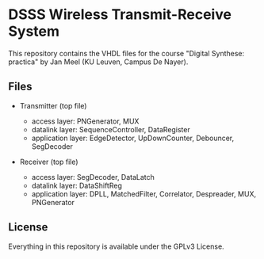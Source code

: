 # DSSS Wireless Transmit-Receive System
This repository contains the VHDL files for the course "Digital Synthese: practica" by Jan Meel (KU Leuven, Campus De Nayer).

## Files
- Transmitter (top file)
	- access layer: PNGenerator, MUX
	- datalink layer: SequenceController, DataRegister
	- application layer: EdgeDetector, UpDownCounter, Debouncer, SegDecoder 

- Receiver (top file)
	- access layer: SegDecoder, DataLatch
	- datalink layer: DataShiftReg
	- application layer: DPLL, MatchedFilter, Correlator, Despreader, MUX, PNGenerator

## License
Everything in this repository is available under the GPLv3 License.

